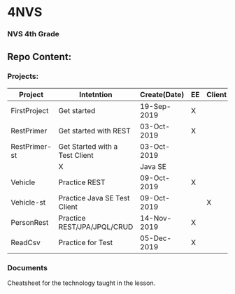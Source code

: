 # 4NVS
### NVS 4th Grade

## Repo Content:
### Projects:
| Project  |  Intetntion | Create(Date)  | EE | Client | Technology |
|---|---|---|---|---|---|
| FirstProject | Get started | 19-Sep-2019  | X |  | WildFlay, DerbyDB |
| RestPrimer | Get started with REST | 03-Oct-2019 | X |   | Jakarta |
| RestPrimer-st | Get Started with a Test Client | 03-Oct-2019
 |   | X | Java SE |
| Vehicle | Practice REST | 09-Oct-2019 | X |   | --""-- |
| Vehicle-st | Practice Java SE Test Client | 09-Oct-2019 |   | X | --""-- |
| PersonRest | Practice REST/JPA/JPQL/CRUD | 14-Nov-2019 | X |   | --""-- |
| ReadCsv | Practice for Test | 05-Dec-2019 | X |   | --""-- |

### Documents

Cheatsheet for the technology taught in the lesson.